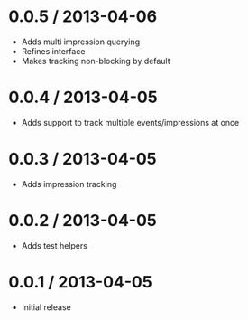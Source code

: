 # 0.0.5 / 2013-04-06

* Adds multi impression querying
* Refines interface
* Makes tracking non-blocking by default

# 0.0.4 / 2013-04-05

* Adds support to track multiple events/impressions at once

# 0.0.3 / 2013-04-05

* Adds impression tracking

# 0.0.2 / 2013-04-05

* Adds test helpers

# 0.0.1 / 2013-04-05

* Initial release